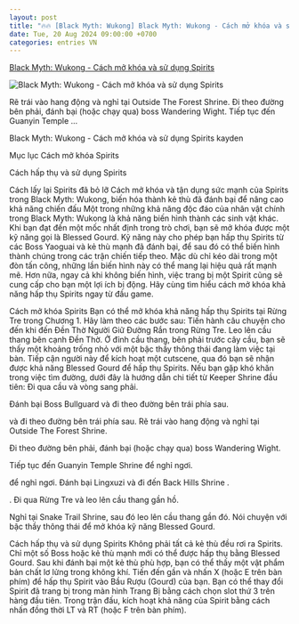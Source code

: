 ```yaml
---
layout: post
title: "🔥🔥 [Black Myth: Wukong] Black Myth: Wukong - Cách mở khóa và sử dụng Spirits"
date: Tue, 20 Aug 2024 09:00:00 +0700
categories: entries VN
---
```

[Black Myth: Wukong - Cách mở khóa và sử dụng Spirits](https://minhtuanmobile.com/tin-tuc/black-myth-wukong-cach-mo-khoa-va-su-dung-spirits/)

![Black Myth: Wukong - Cách mở khóa và sử dụng Spirits](https://minhtuanmobile.com/uploads/blog/black-myth-wukong-cach-mo-khoa-va-su-dung-spirits-240820100921.jpg)

Rẽ trái vào hang động và nghỉ tại Outside The Forest Shrine. Đi theo đường bên phải, đánh bại (hoặc chạy qua) boss Wandering Wight. Tiếp tục đến Guanyin Temple ...

Black Myth: Wukong - Cách mở khóa và sử dụng Spirits kayden

Mục lục Cách mở khóa Spirits

Cách hấp thụ và sử dụng Spirits

Cách lấy lại Spirits đã bỏ lỡ Cách mở khóa và tận dụng sức mạnh của Spirits trong Black Myth: Wukong, biến hóa thành kẻ thù đã đánh bại để nâng cao khả năng chiến đấu Một trong những khả năng độc đáo của nhân vật chính trong Black Myth: Wukong là khả năng biến hình thành các sinh vật khác. Khi bạn đạt đến một mốc nhất định trong trò chơi, bạn sẽ mở khóa được một kỹ năng gọi là Blessed Gourd. Kỹ năng này cho phép bạn hấp thụ Spirits từ các Boss Yaoguai và kẻ thù mạnh đã đánh bại, để sau đó có thể biến hình thành chúng trong các trận chiến tiếp theo. Mặc dù chỉ kéo dài trong một đòn tấn công, những lần biến hình này có thể mang lại hiệu quả rất mạnh mẽ. Hơn nữa, ngay cả khi không biến hình, việc trang bị một Spirit cũng sẽ cung cấp cho bạn một lợi ích bị động. Hãy cùng tìm hiểu cách mở khóa khả năng hấp thụ Spirits ngay từ đầu game.

Cách mở khóa Spirits Bạn có thể mở khóa khả năng hấp thụ Spirits tại Rừng Tre trong Chương 1. Hãy làm theo các bước sau: Tiến hành câu chuyện cho đến khi đến Đền Thờ Người Giữ Đường Rắn trong Rừng Tre. Leo lên cầu thang bên cạnh Đền Thờ. Ở đỉnh cầu thang, bên phải trước cây cầu, bạn sẽ thấy một khoảng trống nhỏ với một bậc thầy thông thái đang làm việc tại bàn. Tiếp cận người này để kích hoạt một cutscene, qua đó bạn sẽ nhận được khả năng Blessed Gourd để hấp thụ Spirits. Nếu bạn gặp khó khăn trong việc tìm đường, dưới đây là hướng dẫn chi tiết từ Keeper Shrine đầu tiên: Đi qua cầu và vòng sang phải.

Đánh bại Boss Bullguard và đi theo đường bên trái phía sau.

và đi theo đường bên trái phía sau. Rẽ trái vào hang động và nghỉ tại Outside The Forest Shrine.

Đi theo đường bên phải, đánh bại (hoặc chạy qua) boss Wandering Wight.

Tiếp tục đến Guanyin Temple Shrine để nghỉ ngơi.

để nghỉ ngơi. Đánh bại Lingxuzi và đi đến Back Hills Shrine .

. Đi qua Rừng Tre và leo lên cầu thang gần hồ.

Nghỉ tại Snake Trail Shrine, sau đó leo lên cầu thang gần đó. Nói chuyện với bậc thầy thông thái để mở khóa kỹ năng Blessed Gourd.

Cách hấp thụ và sử dụng Spirits Không phải tất cả kẻ thù đều rơi ra Spirits. Chỉ một số Boss hoặc kẻ thù mạnh mới có thể được hấp thụ bằng Blessed Gourd. Sau khi đánh bại một kẻ thù phù hợp, bạn có thể thấy một vật phẩm bản chất lơ lửng trong không khí. Tiến đến gần và nhấn X (hoặc E trên bàn phím) để hấp thụ Spirit vào Bầu Rượu (Gourd) của bạn. Bạn có thể thay đổi Spirit đã trang bị trong màn hình Trang Bị bằng cách chọn slot thứ 3 trên hàng đầu tiên. Trong trận đấu, kích hoạt khả năng của Spirit bằng cách nhấn đồng thời LT và RT (hoặc F trên bàn phím).

